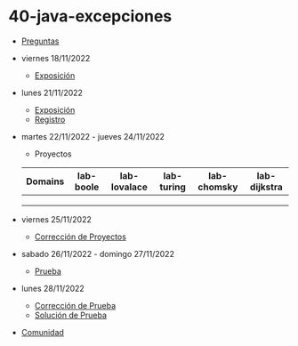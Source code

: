 # 40-java-excepciones

- [Preguntas](https://escuela.it/master-programacion-diseno-software)
- viernes 18/11/2022
  - [Exposición](https://escuela.it/master-programacion-diseno-software)
- lunes 21/11/2022
  - [Exposición](https://escuela.it/master-programacion-diseno-software)
  - [Registro](https://forms.gle/XJgnXgcHeHq7UVyh9)
- martes 22/11/2022 - jueves 24/11/2022
  - Proyectos
  
  |Domains|lab-boole|lab-lovalace|lab-turing|lab-chomsky|lab-dijkstra|
  |-------|---------|------------|----------|-----------|--------------|
  |       |         |            |          |           |              |
  |       |         |            |          |           |              |
  |       |         |            |          |           |              |
- viernes 25/11/2022
  - [Corrección de Proyectos](https://escuela.it/master-programacion-diseno-software)
- sabado 26/11/2022 - domingo 27/11/2022
  - [Prueba](https://forms.gle/YKf1FQno93pupw8C9)
- lunes 28/11/2022
  - [Corrección de Prueba](https://escuela.it/master-programacion-diseno-software)
  - [Solución de Prueba](https://docs.google.com/spreadsheets/d/15ETCDa-TU8T09kM88yq7OVkG4PtnkagBXb-Fv45f-VA/edit?usp=sharing)
- [Comunidad](https://app.slack.com/client/T02S3KYD464/C02UL9JU75W)
